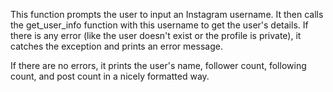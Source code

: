 This function prompts the user to input an Instagram username. It then calls the get_user_info function with this username to get the user's details. If there is any error (like the user doesn't exist or the profile is private), it catches the exception and prints an error message.

If there are no errors, it prints the user's name, follower count, following count, and post count in a nicely formatted way.
